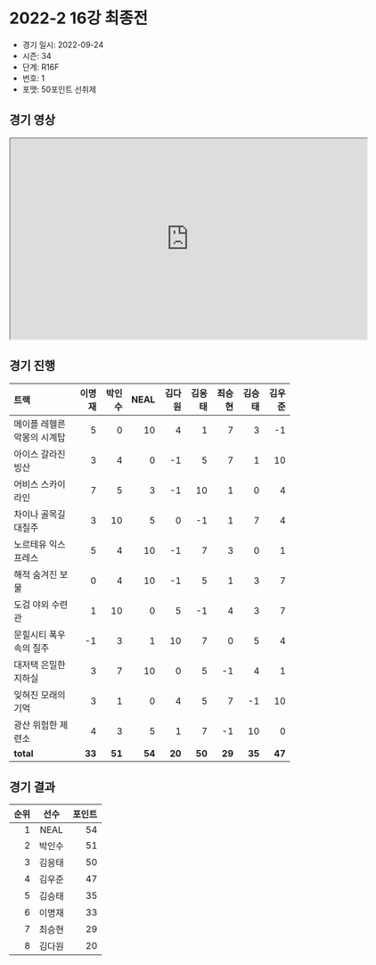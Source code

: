 # 2022-2 16강 최종전

- 경기 일시: 2022-09-24
- 시즌: 34
- 단계: R16F
- 번호: 1
- 포맷: 50포인트 선취제





## 경기 영상
<iframe width="640" height="360"
src="https://www.youtube.com/embed/7kSgV2Is50g">
</iframe>

## 경기 진행

| 트랙 | 이명재 | 박인수 | NEAL | 김다원 | 김응태 | 최승현 | 김승태 | 김우준 |
|:---|---:|---:|---:|---:|---:|---:|---:|---:|
| 메이플 레헬른 악몽의 시계탑 | 5 | 0 | 10 | 4 | 1 | 7 | 3 | -1 |
| 아이스 갈라진 빙산 | 3 | 4 | 0 | -1 | 5 | 7 | 1 | 10 |
| 어비스 스카이라인 | 7 | 5 | 3 | -1 | 10 | 1 | 0 | 4 |
| 차이나 골목길 대질주 | 3 | 10 | 5 | 0 | -1 | 1 | 7 | 4 |
| 노르테유 익스프레스 | 5 | 4 | 10 | -1 | 7 | 3 | 0 | 1 |
| 해적 숨겨진 보물 | 0 | 4 | 10 | -1 | 5 | 1 | 3 | 7 |
| 도검 야외 수련관 | 1 | 10 | 0 | 5 | -1 | 4 | 3 | 7 |
| 문힐시티 폭우속의 질주 | -1 | 3 | 1 | 10 | 7 | 0 | 5 | 4 |
| 대저택 은밀한 지하실 | 3 | 7 | 10 | 0 | 5 | -1 | 4 | 1 |
| 잊혀진 모래의 기억 | 3 | 1 | 0 | 4 | 5 | 7 | -1 | 10 |
| 광산 위험한 제련소 | 4 | 3 | 5 | 1 | 7 | -1 | 10 | 0 |
| __total__ | __33__ | __51__ | __54__ | __20__ | __50__ | __29__ | __35__ | __47__ |




## 경기 결과

| 순위 | 선수 | 포인트 |
|---:|:---:|---:|
| 1 | NEAL | 54 |
| 2 | 박인수 | 51 |
| 3 | 김응태 | 50 |
| 4 | 김우준 | 47 |
| 5 | 김승태 | 35 |
| 6 | 이명재 | 33 |
| 7 | 최승현 | 29 |
| 8 | 김다원 | 20 |

